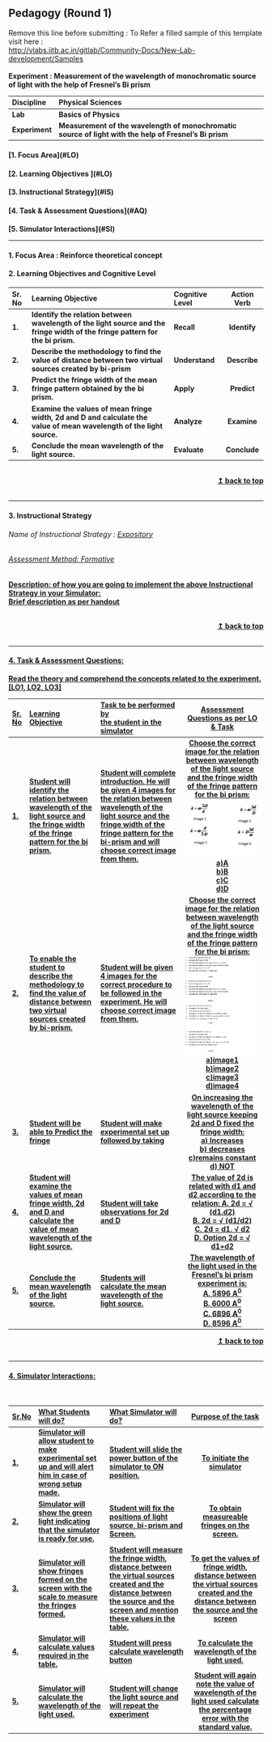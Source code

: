 ## Pedagogy (Round 1)
<p align="center">

Remove this line before submitting : To Refer a filled sample of this template visit here : <br> http://vlabs.iitb.ac.in/gitlab/Community-Docs/New-Lab-development/Samples
<br>
<br>
<b> Experiment : Measurement of the wavelength of monochromatic source of light with the help of Fresnel’s Bi prism   <a name="top"></a> <br>
</p>

<b>Discipline | <b>Physical Sciences
:--|:--|
<b> Lab | <b> Basics of Physics
<b> Experiment|     <b>  Measurement of the wavelength of monochromatic source of light with the help of Fresnel’s Bi prism


<h4> [1. Focus Area](#LO)
<h4> [2. Learning Objectives ](#LO)
<h4> [3. Instructional Strategy](#IS)
<h4> [4. Task & Assessment Questions](#AQ)
<h4> [5. Simulator Interactions](#SI)
<hr>

<a name="LO"></a>
#### 1. Focus Area : Reinforce theoretical concept

#### 2. Learning Objectives and Cognitive Level


Sr. No |	Learning Objective	| Cognitive Level | Action Verb
:--|:--|:--|:-:
1.| Identify the relation between wavelength of the light source and the fringe width of the fringe pattern for the bi prism. | Recall |Identify 
2.| Describe the methodology to find the value of distance between two virtual sources created by bi-prism | Understand | Describe
3.| Predict the fringe width of the mean fringe pattern obtained by the bi prism. | Apply | Predict
4.| Examine the values of mean fringe width, 2d and D and calculate the value of mean wavelength of the light source. | Analyze | Examine
5.| Conclude the mean wavelength of the light source. | Evaluate | Conclude

<br/>
<div align="right">
    <b><a href="#top">↥ back to top</a></b>
</div>
<br/>
<hr>

<a name="IS"></a>
#### 3. Instructional Strategy
###### Name of Instructional Strategy  :    <u> Expository
###### Assessment Method: Formative

<u> <b>Description: </b> of how you are going to implement the above Instructional Strategy in your Simulator: </u>
<br>
 Brief description as per handout

<br/>
<div align="right">
    <b><a href="#top">↥ back to top</a></b>
</div>
<br/>
<hr>

<a name="AQ"></a>
#### 4. Task & Assessment Questions:

Read the theory and comprehend the concepts related to the experiment. [LO1, LO2, LO3]
<br>

Sr. No |	Learning Objective	| Task to be performed by <br> the student  in the simulator | Assessment Questions as per LO & Task
:--|:--|:--|:-:
1.| Student will identify the relation between wavelength of the light source and the fringe width of the fringe pattern for the bi prism. | Student will complete introduction. He will be given 4 images for the relation between wavelength of the light source and the fringe width of the fringe pattern for the bi-prism and will choose correct image from them. | Choose the correct image for the relation between wavelength of the light source and the fringe width of the fringe pattern for the bi prism: <img src="images/fre.png"><br>a)A<br>b)B<br>c)C<br>d)D
2.| To enable the student to describe the methodology to find the value of distance between two virtual sources created by bi-prism. | Student will be given 4 images for the correct procedure to be followed in the experiment. He will choose correct image from them. | Choose the correct image for the relation between wavelength of the light source and the fringe width of the fringe pattern for the bi prism: <img src="images/fre1.png"><br>a)image1<br>b)image2<br>c)image3<br>d)image4
3.| Student will be able to Predict the fringe  | Student will make experimental set up followed by taking  | On increasing the wavelength of the light source  keeping 2d and D fixed the fringe width:<br>a) Increases<br>b) decreases<br>c)remains constant<br>d) NOT
4.| Student will examine the values of mean fringe width, 2d and D and calculate the value of mean wavelength of the light source. | Student will take observations for 2d and D | The value of 2d is related with d1 and d2 according to the relation: A. 2d = √ (d1.d2) <br> B. 2d = √ (d1/d2) <br> C. 2d = d1. √ d2 <br> D. Option 2d = √ d1+d2 <br> 
5.| Conclude the mean wavelength of the light source. | Students will calculate the mean wavelength of the light source. | The wavelength of the light used in the Fresnel’s bi prism experiment is: <br> A. 5896 A<sup>0</sup> <br> B. 6000 A<sup>0</sup> <br> C. 6896 A<sup>0</sup> <br> D. 8596 A<sup>0</sup> <br> 


<div align="right">
    <b><a href="#top">↥ back to top</a></b>
</div>
<br/>
<hr>

<a name="SI"></a>

#### 4. Simulator Interactions:
<br>

Sr.No | What Students will do? |	What Simulator will do?	| Purpose of the task
:--|:--|:--|:--:
1.| Simulator will allow student to make experimental set up and will alert him in case of wrong setup made. | Student will slide the power button of the simulator to ON position.  | To initiate the simulator
2.| Simulator will show the green light indicating that the simulator is ready for use.  | Student will fix the positions of light source, bi-prism and Screen.  | To obtain measureable fringes on the screen.
3.| Simulator will show fringes formed on the screen with the scale to measure the fringes formed.  | Student will measure the fringe width, distance between the virtual sources created and the distance between the source and the screen and mention these values in the table.  | To get the values of fringe width, distance between the virtual sources created and the distance between the source and the screen
4.| Simulator will calculate values required in the table. | Student will press calculate wavelength button  | To calculate the wavelength of the light used.
5.| Simulator will calculate the wavelength of the light used.| Student will change the light source and will repeat the experiment  | Student will again note the value of wavelength of the light used calculate the percentage error with the standard value.
